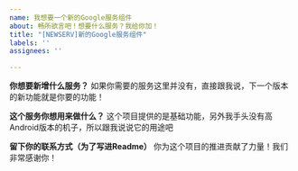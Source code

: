 ```yaml
---
name: 我想要一个新的Google服务组件
about: 畅所欲言吧！想要什么服务？我给你加！
title: "[NEWSERV]新的Google服务组件"
labels: ''
assignees: ''

---
```


**你想要新增什么服务？**
如果你需要的服务这里并没有，直接跟我说，下一个版本的新功能就是你要的功能！

**这个服务你想用来做什么？**
这个项目提供的是基础功能，另外我手头没有高Android版本的机子，所以跟我说说它的用途吧

**留下你的联系方式（为了写进Readme）**
你为这个项目的推进贡献了力量！我们非常感谢你！
